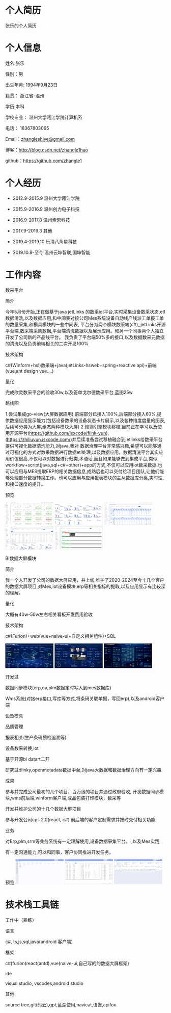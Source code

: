 # 个人简历
张乐的个人简历
# 个人信息
姓名:张乐

性别：男

出生年月: 1994年9月23日

籍贯： 浙江省-温州

学历:本科

学校专业： 温州大学瓯江学院计算机系

电话： 18367803065

Email：zhangleshiye@gmail.com

博客：http://blog.csdn.net/zhangle1hao

github：https://github.com/zhangle1

# 个人经历

* 2012.9-2015.9 温州大学瓯江学院

* 2015.9-2016.9 温州创力电子科技

* 2016.9-2017.8 温州索思科技

* 2017.9-2019.3 其他

* 2019.4-2019.10 乐清八角星科技

* 2019.10.8-至今 温州云坤智联,国坤智能

# 工作内容

数采平台

简介

今年5月份开始,正在做基于java jetLinks 的数采iot平台,实时采集设备数采状态,etl数据清洗,以及数据应用,和中间表对接公司Mes系统设备自动线产线派工单报工单的数量采集,和模具模块的一些中间表,
平台分为两个模块数采端(c#),,jetLinks开源平台端,数采端采集数据,平台端清洗数据以及展示应用。和另一个同事两个人独立开发了公司新的产品线平台。
我负责了平台端50%多的接口,以及数据数采元数据的清洗以及负责前端相关的二次开发100%

技术架构 

c#(Winform+hsl)数采端+java(jetLinks-hsweb+spring+reactive api)+前端(vue,ant design vue....)

量化

完成欣灵数采平台的验收30w,以及签单戈尔德数采平台,蓝图25w

路线图

1.尝试集成go-view(大屏数据应用),前端部分已接入100%,后端部分接入60%,提供数据应用显示能力(包括设备数采的设备状态卡片展示,以及各种维度度量的图表,后续可分类为大屏,组态两种模块大屏)
2.规则引擎模块移植,目前正在学习以及使用开源平台(https://github.com/isxcode/flink-yun),(https://zhiliuyun.isxcode.com/)并后续准备尝试移植融合到jetlinks给数采平台提供可视化数据清洗能力,对java,我对 数据治理平台非常感兴趣,希望可以能够通过可视化的方式对数采数据进行数据etl处理,以及数据应用。数据清洗平台其实应用价值很高,不仅可以对数据进行归类,术语话,而且如果能够做到集成平台,类似workflow+script(java,sql+c#+other)+app的方式,不仅可以应用iot数采数据,也可以应用与MES提取ERP的相关数据信息,成熟后也可以交付给项目团队,让他们能够处理部分数据转换工作。也可以应用与应用报表模块的主从数据库分离,实时性,和接口速度的提升。

预览

<img src="https://raw.githubusercontent.com/zhangle1/zhangle.github.com/master/my-pic/iot/iot1.png" width = "30%" height = "30%"   />
<img src="https://raw.githubusercontent.com/zhangle1/zhangle.github.com/master/my-pic/iot/iot2.png" width = "30%" height = "30%"   />
<img src="https://raw.githubusercontent.com/zhangle1/zhangle.github.com/master/my-pic/iot/iot3.png" width = "30%" height = "30%"   />
<img src="https://raw.githubusercontent.com/zhangle1/zhangle.github.com/master/my-pic/iot/iot4.png" width = "30%" height = "30%"   />
<img src="https://raw.githubusercontent.com/zhangle1/zhangle.github.com/master/my-pic/iot/iot5.png" width = "30%" height = "30%"   />

BI数据大屏模块

简介

我一个人开发了公司的数据大屏应用，并上线,维护了2020-2024至今十几个客户的数据大屏项目,对Mes,iot设备模块,erp等相关指标的提取,以及应用显示有比较深的理解。

量化

大概有40w-50w左右相关看板开发费用验收

技术架构

c#(Furion)+web(vue+naive-ui+自定义相关组件)+SQL

<img src="https://raw.githubusercontent.com/zhangle1/zhangle.github.com/master/my-pic/mes/screen1.jpg" width = "30%" height = "30%"   />
<img src="https://raw.githubusercontent.com/zhangle1/zhangle.github.com/master/my-pic/mes/screen2.jpg" width = "30%" height = "30%"   />
<img src="https://raw.githubusercontent.com/zhangle1/zhangle.github.com/master/my-pic/mes/screen3.jpg" width = "30%" height = "30%"   />



开发过

数据同步模块(erp,oa,plm数据定时写入到mes数据库)

Wms系统(对接erp接口,写库等方式,将条码关联单据，写回erp),以及android客户端

设备模具

品质管理

报表相关(生产条码质检追溯等)

设备数采转换,iot

基于开源bi datart二开

研究过dlinky,openmetadata数据中台,对java大数据和数据治理方向有一定兴趣

成果

参与并完成公司最初的几个项目，百万级的项目并通过政府验收, 开发数据同步模块,wms前后端,winform客户端,成品包装打印模块，数采等

开发并维护公司的十几个数据大屏项目

参与开发公司cps 2.0(react, c#) 前后端的客户定制需求并按时交付相关功能

业务

对Erp,plm,srm等业务系统有一定理解使用,设备数据采集平台。 ,以及Mes实践

有一定沟通能力,可以和同事，客户协同推进开发任务。

预览
<img src="https://raw.githubusercontent.com/zhangle1/zhangle.github.com/master/my-pic/mes/mes1.jpg" width = "30%" height = "30%"   />
<img src="https://raw.githubusercontent.com/zhangle1/zhangle.github.com/master/my-pic/mes/mes2.jpg" width = "30%" height = "30%"   />
<img src="https://raw.githubusercontent.com/zhangle1/zhangle.github.com/master/my-pic/mes/mes3.jpg" width = "30%" height = "30%"   />


# 技术栈工具链

工作中（熟练）

语言

c#, ts,js,sql,java(android 客户端)

框架 

c#(furion)react(antd),vue(naive-ui,自己写的的数据大屏框架)

ide

visual studio, vscodes,android studio

其他

source tree,git(码云),gpt,蓝湖使用,navicat,语雀,apifox





